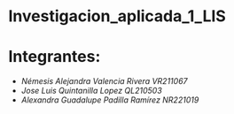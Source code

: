 # Investigacion_aplicada_1_LIS
# Integrantes:
- *Némesis Alejandra Valencia Rivera VR211067*
- *Jose Luis Quintanilla Lopez QL210503*
- *Alexandra Guadalupe Padilla Ramírez NR221019*

